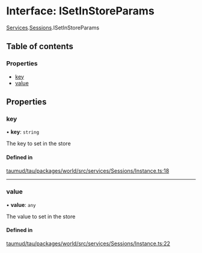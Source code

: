 # Interface: ISetInStoreParams

[Services](../modules/tau_world.Services.md).[Sessions](../modules/tau_world.Services.Sessions.md).ISetInStoreParams

## Table of contents

### Properties

- [key](tau_world.Services.Sessions.ISetInStoreParams.md#key)
- [value](tau_world.Services.Sessions.ISetInStoreParams.md#value)

## Properties

### key

• **key**: `string`

The key to set in the store

#### Defined in

[taumud/tau/packages/world/src/services/Sessions/Instance.ts:18](https://github.com/tau-mud/tau/blob/9ec4b58/packages/world/src/services/Sessions/Instance.ts#L18)

___

### value

• **value**: `any`

The value to set in the store

#### Defined in

[taumud/tau/packages/world/src/services/Sessions/Instance.ts:22](https://github.com/tau-mud/tau/blob/9ec4b58/packages/world/src/services/Sessions/Instance.ts#L22)
